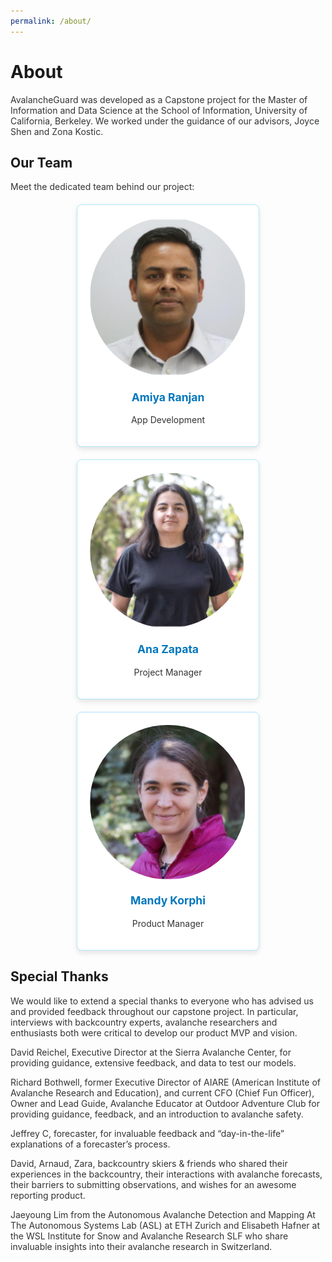 ```yaml
---
permalink: /about/
---
```


# About

AvalancheGuard was developed as a Capstone project for the Master of Information and Data Science at the School of Information, University of California, Berkeley. We worked under the guidance of our advisors, Joyce Shen and Zona Kostic.

## Our Team

Meet the dedicated team behind our project:

<div class="team-container">
    <div class="team-member">
        <img src="https://raw.githubusercontent.com/AnaZapataG/avalanche-guard/master/assets/img/amiya.png" class="team-photo" alt="Amiya Ranjan">
        <h3>Amiya Ranjan</h3>
        <p>App Development</p>
    </div>
    <div class="team-member">
        <img src="https://raw.githubusercontent.com/AnaZapataG/avalanche-guard/master/assets/img/ana.png" class="team-photo" alt="Ana Zapata">
        <h3>Ana Zapata</h3>
        <p>Project Manager</p>
    </div>
    <div class="team-member">
        <img src="https://raw.githubusercontent.com/AnaZapataG/avalanche-guard/master/assets/img/mandy.png" class="team-photo" alt="Mandy Korphi">
        <h3>Mandy Korphi</h3>
        <p>Product Manager</p>
    </div>
</div>

<style>
    .team-container {
        display: flex;
        justify-content: space-around;
        flex-wrap: wrap;
        gap: 20px;
        margin-top: 20px;
    }
    .team-member {
        background-color: #ffffff;
        border: 1px solid #b3e5fc;
        padding: 20px;
        border-radius: 8px;
        text-align: center;
        box-shadow: 0 4px 8px rgba(0, 0, 0, 0.1);
        width: 250px;
    }
    .team-photo {
        width: 100%;
        height: auto;
        border-radius: 50%;
        margin-bottom: 10px;
    }
    h3 {
        margin-top: 10px;
        font-size: 1.25em;
        color: #0277bd;
    }
    p {
        font-size: 1em;
        color: #333;
    }
</style>


## Special Thanks

We would like to extend a special thanks to everyone who has advised us and provided feedback throughout our capstone project. In particular, interviews with backcountry experts, avalanche researchers and enthusiasts both were critical to develop our product MVP and vision. 

David Reichel, Executive Director at the Sierra Avalanche Center, for providing guidance, extensive feedback, and data to test our models. 

Richard Bothwell, former Executive Director of AIARE (American Institute of Avalanche Research and Education), and current CFO (Chief Fun Officer), Owner and Lead Guide, Avalanche Educator at Outdoor Adventure Club for providing guidance, feedback, and an introduction to avalanche safety. 

Jeffrey C, forecaster, for invaluable feedback and “day-in-the-life” explanations of a forecaster’s process. 

David, Arnaud, Zara, backcountry skiers & friends who shared their experiences in the backcountry, their interactions with avalanche forecasts, their barriers to submitting observations, and wishes for an awesome reporting product. 

Jaeyoung Lim from the Autonomous Avalanche Detection and Mapping
 At The Autonomous Systems Lab (ASL) at ETH Zurich and Elisabeth Hafner at the WSL Institute for Snow and Avalanche Research SLF who share invaluable insights into their  avalanche research in Switzerland. 
